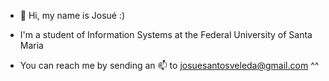 - 👋 Hi, my name is Josué :)

- I'm a student of Information Systems at the Federal University of Santa Maria

- You can reach me by sending an 📫 to josuesantosveleda@gmail.com ^^

<!---
jotasv/jotasv is a ✨ special ✨ repository because its `README.md` (this file) appears on your GitHub profile.
You can click the Preview link to take a look at your changes.
--->

